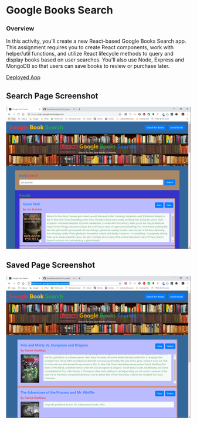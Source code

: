 # Google Books Search

### Overview

In this activity, you'll create a new React-based Google Books Search app. This assignment requires you to create React components, work with helper/util functions, and utilize React lifecycle methods to query and display books based on user searches. You'll also use Node, Express and MongoDB so that users can save books to review or purchase later.

[Deployed App](react-google.herokuapp.com)

## Search Page Screenshot

![Search Page Screenshot](./images/search-page.PNG)

## Saved Page Screenshot

![Saved Page Screenshot](./images/saved-page.PNG)